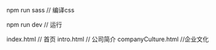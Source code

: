 npm run sass // 编译css

npm run dev // 运行


index.html // 首页
intro.html // 公司简介
companyCulture.html //企业文化